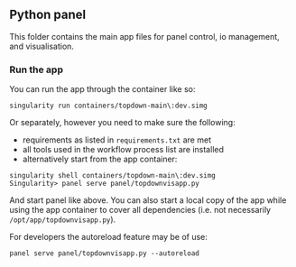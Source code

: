 ## Python panel
This folder contains the main app files for panel control, io management, and visualisation.


### Run the app
You can run the app through the container like so:
```
singularity run containers/topdown-main\:dev.simg 
```
Or separately, however you need to make sure the following:
* requirements as listed in `requirements.txt` are met
* all tools used in the workflow process list are installed
* alternatively start from the app container:
```
singularity shell containers/topdown-main\:dev.simg 
Singularity> panel serve panel/topdownvisapp.py
```
And start panel like above. You can also start a local copy of the app while using the app container to cover all dependencies (i.e. not necessarily `/opt/app/topdownvisapp.py`).

For developers the autoreload feature may be of use:
```
panel serve panel/topdownvisapp.py --autoreload
```